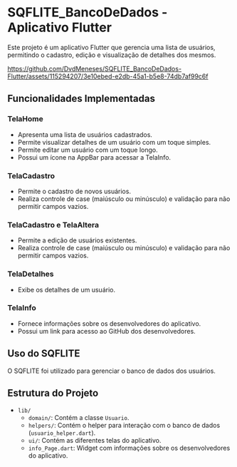# SQFLITE_BancoDeDados - Aplicativo Flutter

Este projeto é um aplicativo Flutter que gerencia uma lista de usuários, permitindo o cadastro, edição e visualização de detalhes dos mesmos.



https://github.com/DvdMeneses/SQFLITE_BancoDeDados-Flutter/assets/115294207/3e10ebed-e2db-45a1-b5e8-74db7af99c6f




## Funcionalidades Implementadas

### TelaHome

- Apresenta uma lista de usuários cadastrados.
- Permite visualizar detalhes de um usuário com um toque simples.
- Permite editar um usuário com um toque longo.
- Possui um ícone na AppBar para acessar a TelaInfo.

### TelaCadastro 

- Permite o cadastro de novos usuários.
- Realiza controle de case (maiúsculo ou minúsculo) e validação para não permitir campos vazios.

### TelaCadastro e TelaAltera

- Permite a edição de usuários existentes.
- Realiza controle de case (maiúsculo ou minúsculo) e validação para não permitir campos vazios.

### TelaDetalhes

- Exibe os detalhes de um usuário.

### TelaInfo

- Fornece informações sobre os desenvolvedores do aplicativo.
- Possui um link para acesso ao GitHub dos desenvolvedores.

## Uso do SQFLITE

O SQFLITE foi utilizado para gerenciar o banco de dados dos usuários.

## Estrutura do Projeto

- `lib/`
  - `domain/`: Contém a classe `Usuario`.
  - `helpers/`: Contém o helper para interação com o banco de dados (`usuario_helper.dart`).
  - `ui/`: Contém as diferentes telas do aplicativo.
  - `info_Page.dart`: Widget com informações sobre os desenvolvedores do aplicativo.


